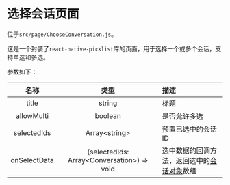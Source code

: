 # 选择会话页面

位于`src/page/ChooseConversation.js`。

这是一个封装了`react-native-picklist`库的页面，用于选择一个或多个会话，支持单选和多选。

参数如下：

| 名称 | 类型 | 描述 |
| :-: | :-: | :- |
| title | string | 标题 |
| allowMulti | boolean | 是否允许多选 |
| selectedIds | Array\<string\> | 预置已选中的会话ID |
| onSelectData | (selectedIds: Array\<Conversation\>) => void | 选中数据的回调方法，返回选中的[会话对象](zh-cn/struct/Conversation#会话对象)数组 |